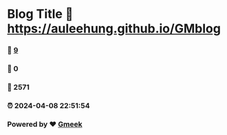 # Blog Title :link: https://auleehung.github.io/GMblog 
### :page_facing_up: [9](https://auleehung.github.io/GMblog/tag.html) 
### :speech_balloon: 0 
### :hibiscus: 2571 
### :alarm_clock: 2024-04-08 22:51:54 
### Powered by :heart: [Gmeek](https://github.com/Meekdai/Gmeek)
